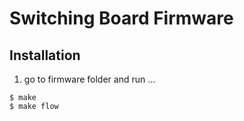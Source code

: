 Switching Board Firmware
======================


Installation
----------------------
1. go to firmware folder and run ...

```
$ make
$ make flow

```

